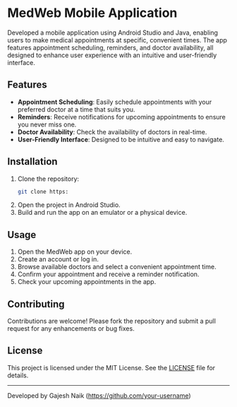 # MedWeb Mobile Application

Developed a mobile application using Android Studio and Java, enabling users to make medical appointments at specific, convenient times. The app features appointment scheduling, reminders, and doctor availability, all designed to enhance user experience with an intuitive and user-friendly interface.

## Features

- **Appointment Scheduling**: Easily schedule appointments with your preferred doctor at a time that suits you.
- **Reminders**: Receive notifications for upcoming appointments to ensure you never miss one.
- **Doctor Availability**: Check the availability of doctors in real-time.
- **User-Friendly Interface**: Designed to be intuitive and easy to navigate.



## Installation

1. Clone the repository:
    ```bash
    git clone https:
    ```
2. Open the project in Android Studio.
3. Build and run the app on an emulator or a physical device.

## Usage

1. Open the MedWeb app on your device.
2. Create an account or log in.
3. Browse available doctors and select a convenient appointment time.
4. Confirm your appointment and receive a reminder notification.
5. Check your upcoming appointments in the app.

## Contributing

Contributions are welcome! Please fork the repository and submit a pull request for any enhancements or bug fixes.

## License

This project is licensed under the MIT License. See the [LICENSE](LICENSE) file for details.

---

Developed by Gajesh Naik (https://github.com/your-username)
